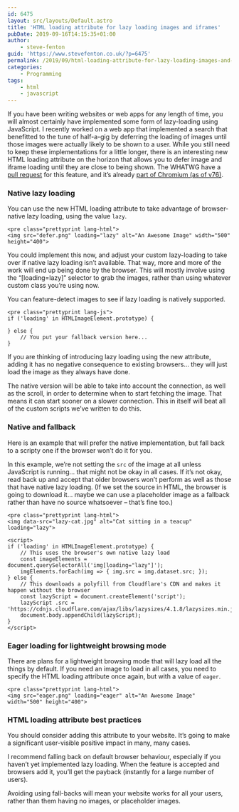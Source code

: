 ```yaml
---
id: 6475
layout: src/layouts/Default.astro
title: 'HTML loading attribute for lazy loading images and iframes'
pubDate: 2019-09-16T14:15:35+01:00
author:
    - steve-fenton
guid: 'https://www.stevefenton.co.uk/?p=6475'
permalink: /2019/09/html-loading-attribute-for-lazy-loading-images-and-iframes/
categories:
    - Programming
tags:
    - html
    - javascript
---
```


If you have been writing websites or web apps for any length of time, you will almost certainly have implemented some form of lazy-loading using JavaScript. I recently worked on a web app that implemented a search that benefitted to the tune of half-a-gig by deferring the loading of images until those images were actually likely to be shown to a user. While you still need to keep these implementations for a little longer, there is an interesting new HTML loading attribute on the horizon that allows you to defer image and iframe loading until they are close to being shown. The WHATWG have a [pull request](https://github.com/whatwg/html/pull/3752) for this feature, and it’s already [part of Chromium (as of v76)](https://web.dev/native-lazy-loading).

### Native lazy loading

You can use the new HTML loading attribute to take advantage of browser-native lazy loading, using the value `lazy`.

```
<pre class="prettyprint lang-html">
<img src="defer.png" loading="lazy" alt="An Awesome Image" width="500" height="400">
```

You could implement this now, and adjust your custom lazy-loading to take over if native lazy loading isn’t available. That way, more and more of the work will end up being done by the browser. This will mostly involve using the “\[loading=lazy\]” selector to grab the images, rather than using whatever custom class you’re using now.

You can feature-detect images to see if lazy loading is natively supported.

```
<pre class="prettyprint lang-js">
if ('loading' in HTMLImageElement.prototype) {

} else {
    // You put your fallback version here...
}
```

If you are thinking of introducing lazy loading using the new attribute, adding it has no negative consequence to existing browsers… they will just load the image as they always have done.

The native version will be able to take into account the connection, as well as the scroll, in order to determine when to start fetching the image. That means it can start sooner on a slower connection. This in itself will beat all of the custom scripts we’ve written to do this.

### Native and fallback

Here is an example that will prefer the native implementation, but fall back to a scripty one if the browser won’t do it for you.

In this example, we’re not setting the `src` of the image at all unless JavaScript is running… that might not be okay in all cases. If it’s not okay, read back up and accept that older browsers won’t perform as well as those that have native lazy loading. (If we set the source in HTML, the browser is going to download it… maybe we can use a placeholder image as a fallback rather than have no source whatsoever – that’s fine too.)

```
<pre class="prettyprint lang-html">
<img data-src="lazy-cat.jpg" alt="Cat sitting in a teacup" loading="lazy">

<script>
if ('loading' in HTMLImageElement.prototype) {
    // This uses the browser's own native lazy load
    const imageElements = document.querySelectorAll('img[loading="lazy"]');
    imgElements.forEach(img => { img.src = img.dataset.src; });
} else {
    // This downloads a polyfill from Cloudflare's CDN and makes it happen without the browser
    const lazyScript = document.createElement('script');
    lazyScript .src = 'https://cdnjs.cloudflare.com/ajax/libs/lazysizes/4.1.8/lazysizes.min.js';
    document.body.appendChild(lazyScript);
}
</script>
```

### Eager loading for lightweight browsing mode

There are plans for a lightweight browsing mode that will lazy load all the things by default. If you need an image to load in all cases, you need to specify the HTML loading attribute once again, but with a value of `eager`.

```
<pre class="prettyprint lang-html">
<img src="eager.png" loading="eager" alt="An Awesome Image" width="500" height="400">
```

### HTML loading attribute best practices

You should consider adding this attribute to your website. It’s going to make a significant user-visible positive impact in many, many cases.

I recommend falling back on default browser behaviour, especially if you haven’t yet implemented lazy loading. When the feature is accepted and browsers add it, you’ll get the payback (instantly for a large number of users).

Avoiding using fall-backs will mean your website works for all your users, rather than them having no images, or placeholder images.
